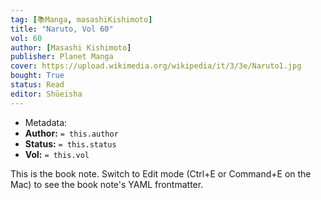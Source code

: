 ```yaml
---
tag: [📚Manga, masashiKishimoto]
title: "Naruto, Vol 60"
vol: 60
author: [Masashi Kishimoto]
publisher: Planet Manga
cover: https://upload.wikimedia.org/wikipedia/it/3/3e/Naruto1.jpg
bought: True
status: Read
editor: Shūeisha
---
```



- Metadata:
- **Author:** `= this.author`
- **Status:** `= this.status`
- **Vol:** `= this.vol`

This is the book note. Switch to Edit mode (Ctrl+E or Command+E on the Mac) to see the book note's YAML frontmatter.
